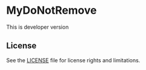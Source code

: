 # MyDoNotRemove

This is developer version 

## License

See the [LICENSE](LICENSE.md) file for license rights and limitations.